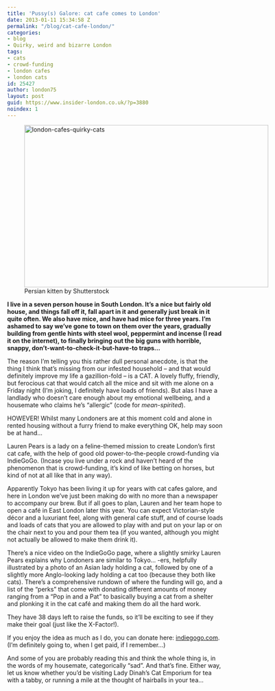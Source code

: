 ```yaml
---
title: 'Pussy(s) Galore: cat cafe comes to London'
date: 2013-01-11 15:34:58 Z
permalink: "/blog/cat-cafe-london/"
categories:
- blog
- Quirky, weird and bizarre London
tags:
- cats
- crowd-funding
- london cafes
- london cats
id: 25427
author: london75
layout: post
guid: https://www.insider-london.co.uk/?p=3880
noindex: 1
---
```


<figure style="width: 569px" class="wp-caption aligncenter"><a href="/cat-cafe-london/" rel="attachment wp-att-3885"><img class=" " alt="london-cafes-quirky-cats" src="/wp-content/uploads/2013/01/kitteninteacup1.jpg" width="569" height="379" /></a><figcaption class="wp-caption-text">Persian kitten by Shutterstock</figcaption></figure>

**I live in a seven person house in South London. It’s a nice but fairly old house, and things fall off it, fall apart in it and generally just break in it quite often. We also have mice, and have had mice for three years. I’m ashamed to say we’ve gone to town on them over the years, gradually building from gentle hints with steel wool, peppermint and incense (I read it on the internet), to finally bringing out the big guns with horrible, snappy, don’t-want-to-check-it-but-have-to traps&#8230;**

The reason I’m telling you this rather dull personal anecdote, is that the thing I think that’s missing from our infested household &#8211; and that would definitely improve my life a gazillion-fold &#8211; is a CAT. A lovely fluffy, friendly, but ferocious cat that would catch all the mice and sit with me alone on a Friday night (I’m joking, I definitely have loads of friends). But alas I have a landlady who doesn’t care enough about my emotional wellbeing, and a housemate who claims he’s “allergic” (code for _mean-spirited_).

HOWEVER! Whilst many Londoners are at this moment cold and alone in rented housing without a furry friend to make everything OK, help may soon be at hand&#8230;

Lauren Pears is a lady on a feline-themed mission to create London’s first cat cafe, with the help of good old power-to-the-people crowd-funding via IndieGoGo. (Incase you live under a rock and haven’t heard of the phenomenon that is crowd-funding, it’s kind of like betting on horses, but kind of not at all like that in any way).

Apparently Tokyo has been living it up for years with cat cafes galore, and here in London we’ve just been making do with no more than a newspaper to accompany our brew. But if all goes to plan, Lauren and her team hope to open a café in East London later this year. You can expect Victorian-style décor and a luxuriant feel, along with general cafe stuff, and of course loads and loads of cats that you are allowed to play with and put on your lap or on the chair next to you and pour them tea (if you wanted, although you might not actually be allowed to make them drink it).

<p style="text-align: left;">
  There’s a nice video on the IndieGoGo page, where a slightly smirky Lauren Pears explains why Londoners are similar to Tokyo… -ers, helpfully illustrated by a photo of an Asian lady holding a cat, followed by one of a slightly more Anglo-looking lady holding a cat too (because they both like cats). There’s a comprehensive rundown of where the funding will go, and a list of the “perks” that come with donating different amounts of money ranging from a “Pop in and a Pat” to basically buying a cat from a shelter and plonking it in the cat café and making them do all the hard work.
</p>

They have 38 days left to raise the funds, so it&#8217;ll be exciting to see if they make their goal (just like the X-Factor!).

If you enjoy the idea as much as I do, you can donate here: [indiegogo.com](http://www.indiegogo.com/LadyDsCatEmporium "Cat Cafe"). (I&#8217;m definitely going to, when I get paid, if I remember&#8230;)

And some of you are probably reading this and think the whole thing is, in the words of my housemate, categorically &#8220;sad&#8221;. And that&#8217;s fine. Either way, let us know whether you&#8217;d be visiting Lady Dinah&#8217;s Cat Emporium for tea with a tabby, or running a mile at the thought of hairballs in your tea&#8230;
